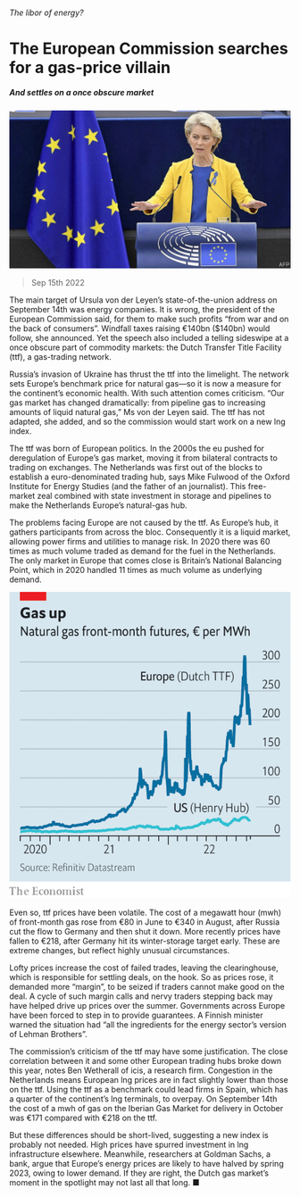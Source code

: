 ###### The libor of energy?

# The European Commission searches for a gas-price villain 

##### And settles on a once obscure market 

![image](images/20220917_FNP504.jpg) 

> Sep 15th 2022 

The main target of Ursula von der Leyen’s state-of-the-union address on September 14th was energy companies. It is wrong, the president of the European Commission said, for them to make such profits “from war and on the back of consumers”. Windfall taxes raising €140bn ($140bn) would follow, she announced. Yet the speech also included a telling sideswipe at a once obscure part of commodity markets: the Dutch Transfer Title Facility (ttf), a gas-trading network. 

Russia’s invasion of Ukraine has thrust the ttf into the limelight. The network sets Europe’s benchmark price for natural gas—so it is now a measure for the continent’s economic health. With such attention comes criticism. “Our gas market has changed dramatically: from pipeline gas to increasing amounts of liquid natural gas,” Ms von der Leyen said. The ttf has not adapted, she added, and so the commission would start work on a new lng index.

The ttf was born of European politics. In the 2000s the eu pushed for deregulation of Europe’s gas market, moving it from bilateral contracts to trading on exchanges. The Netherlands was first out of the blocks to establish a euro-denominated trading hub, says Mike Fulwood of the Oxford Institute for Energy Studies (and the father of an journalist). This free-market zeal combined with state investment in storage and pipelines to make the Netherlands Europe’s natural-gas hub.

The problems facing Europe are not caused by the ttf. As Europe’s hub, it gathers participants from across the bloc. Consequently it is a liquid market, allowing power firms and utilities to manage risk. In 2020 there was 60 times as much volume traded as demand for the fuel in the Netherlands. The only market in Europe that comes close is Britain’s National Balancing Point, which in 2020 handled 11 times as much volume as underlying demand. 

![image](images/20220917_FNC852.png) 


Even so, ttf prices have been volatile. The cost of a megawatt hour (mwh) of front-month gas rose from €80 in June to €340 in August, after Russia cut the flow to Germany and then shut it down. More recently prices have fallen to €218, after Germany hit its winter-storage target early. These are extreme changes, but reflect highly unusual circumstances.

Lofty prices increase the cost of failed trades, leaving the clearinghouse, which is responsible for settling deals, on the hook. So as prices rose, it demanded more “margin”, to be seized if traders cannot make good on the deal. A cycle of such margin calls and nervy traders stepping back may have helped drive up prices over the summer. Governments across Europe have been forced to step in to provide guarantees. A Finnish minister warned the situation had “all the ingredients for the energy sector’s version of Lehman Brothers”.

The commission’s criticism of the ttf may have some justification. The close correlation between it and some other European trading hubs broke down this year, notes Ben Wetherall of icis, a research firm. Congestion in the Netherlands means European lng prices are in fact slightly lower than those on the ttf. Using the ttf as a benchmark could lead firms in Spain, which has a quarter of the continent’s lng terminals, to overpay. On September 14th the cost of a mwh of gas on the Iberian Gas Market for delivery in October was €171 compared with €218 on the ttf. 

But these differences should be short-lived, suggesting a new index is probably not needed. High prices have spurred investment in lng infrastructure elsewhere. Meanwhile, researchers at Goldman Sachs, a bank, argue that Europe’s energy prices are likely to have halved by spring 2023, owing to lower demand. If they are right, the Dutch gas market’s moment in the spotlight may not last all that long. ■


